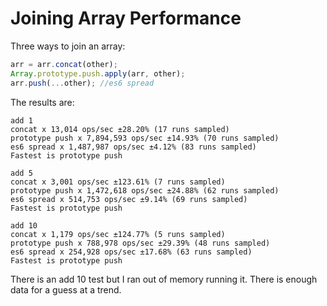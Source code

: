 # Joining Array Performance

Three ways to join an array:

~~~javascript
arr = arr.concat(other);
Array.prototype.push.apply(arr, other);
arr.push(...other); //es6 spread
~~~

The results are:

~~~shell
add 1
concat x 13,014 ops/sec ±28.20% (17 runs sampled)
prototype push x 7,894,593 ops/sec ±14.93% (70 runs sampled)
es6 spread x 1,487,987 ops/sec ±4.12% (83 runs sampled)
Fastest is prototype push

add 5
concat x 3,001 ops/sec ±123.61% (7 runs sampled)
prototype push x 1,472,618 ops/sec ±24.88% (62 runs sampled)
es6 spread x 514,753 ops/sec ±9.14% (69 runs sampled)
Fastest is prototype push

add 10
concat x 1,179 ops/sec ±124.77% (5 runs sampled)
prototype push x 788,978 ops/sec ±29.39% (48 runs sampled)
es6 spread x 254,928 ops/sec ±17.68% (63 runs sampled)
Fastest is prototype push
~~~

There is an add 10 test but I ran out of memory running it. There is enough data for a guess at a trend.